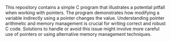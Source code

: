 This repository contains a simple C program that illustrates a potential pitfall when working with pointers. The program demonstrates how modifying a variable indirectly using a pointer changes the value.  Understanding pointer arithmetic and memory management is crucial for writing correct and robust C code. Solutions to handle or avoid this issue might involve more careful use of pointers or using alternative memory management techniques. 